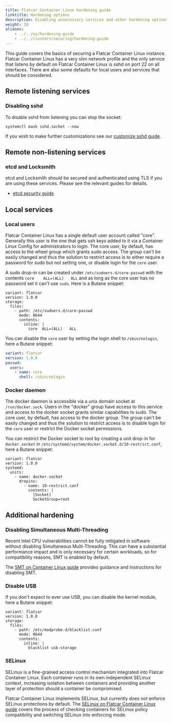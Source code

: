 ```yaml
---
title: Flatcar Container Linux hardening guide
linktitle: Hardening options
description: Disabling unnecessary services and other hardening options.
weight: 20
aliases:
    - ../../os/hardening-guide
    - ../../clusters/securing/hardening-guide
---
```


This guide covers the basics of securing a Flatcar Container Linux instance. Flatcar Container Linux has a very slim network profile and the only service that listens by default on Flatcar Container Linux is sshd on port 22 on all interfaces. There are also some defaults for local users and services that should be considered.

## Remote listening services

### Disabling sshd

To disable sshd from listening you can stop the socket:

```shell
systemctl mask sshd.socket --now
```

If you wish to make further customizations see our [customize sshd guide][sshd-guide].

## Remote non-listening services

### etcd and Locksmith

etcd and Locksmith should be secured and authenticated using TLS if you are using these services. Please see the relevant guides for details.

* [etcd security guide][etcd-sec-guide]

## Local services

### Local users

Flatcar Container Linux has a single default user account called "core". Generally this user is the one that gets ssh keys added to it via a Container Linux Config for administrators to login. The core user, by default, has access to the wheel group which grants sudo access. The group can't be easily changed and thus the solution to restrict access is to either require a password for sudo but not setting one, or disable login for the `core` user.

A sudo drop-in can be created under `/etc/sudoers.d/core-passwd` with the contents `core	ALL=(ALL) 	ALL` and as long as the core user has no password set it can't use `sudo`. Here is a Butane snippet:

```
variant: flatcar
version: 1.0.0
storage:
  files:
    - path: /etc/sudoers.d/core-passwd
      mode: 0644
      contents:
        inline: |
          core	ALL=(ALL) 	ALL
```

You can disable the `core` user by setting the login shell to `/sbin/nologin`, here a Butane snippet:

```yaml
variant: flatcar
version: 1.0.0
passwd:
  users:
    - name: core
      shell: /sbin/nologin
```

### Docker daemon

The docker daemon is accessible via a unix domain socket at `/run/docker.sock`. Users in the "docker" group have access to this service and access to the docker socket grants similar capabilities to sudo. The core user, by default, has access to the docker group. The group can't be easily changed and thus the solution to restrict access is to disable login for the `core` user or restrict the Docker socket permissions.

You can restrict the Docker socket to root by creating a unit drop-in for `docker.socket` in `/etc/systemd/system/docker.socket.d/10-restrict.conf`, here a Butane snippet:

```
variant: flatcar
version: 1.0.0
systemd:
  units:
    - name: docker.socket
      dropins:
        - name: 10-restrict.conf
          contents: |
            [Socket]
            SocketGroup=root
```

## Additional hardening

### Disabling Simultaneous Multi-Threading

Recent Intel CPU vulnerabilities cannot be fully mitigated in software without disabling Simultaneous Multi-Threading. This can have a substantial performance impact and is only necessary for certain workloads, so for compatibility reasons, SMT is enabled by default.

The [SMT on Container Linux guide][smt-guide] provides guidance and instructions for disabling SMT.

### Disable USB

If you don't expect to ever use USB, you can disable the kernel module, here a Butane snippet:

```
variant: flatcar
version: 1.0.0
storage:
  files:
    - path: /etc/modprobe.d/blacklist.conf
      mode: 0644
      contents:
        inline: |
          blacklist usb-storage
```

### SELinux

SELinux is a fine-grained access control mechanism integrated into Flatcar Container Linux. Each container runs in its own independent SELinux context, increasing isolation between containers and providing another layer of protection should a container be compromised.

Flatcar Container Linux implements SELinux, but currently does not enforce SELinux protections by default. The [SELinux on Flatcar Container Linux guide][selinux-guide] covers the process of checking containers for SELinux policy compatibility and switching SELinux into enforcing mode.

[smt-guide]: disabling-smt
[sshd-guide]: customizing-sshd
[etcd-sec-guide]: https://etcd.io/docs/v3.4.0/op-guide/security/
[selinux-guide]: selinux
